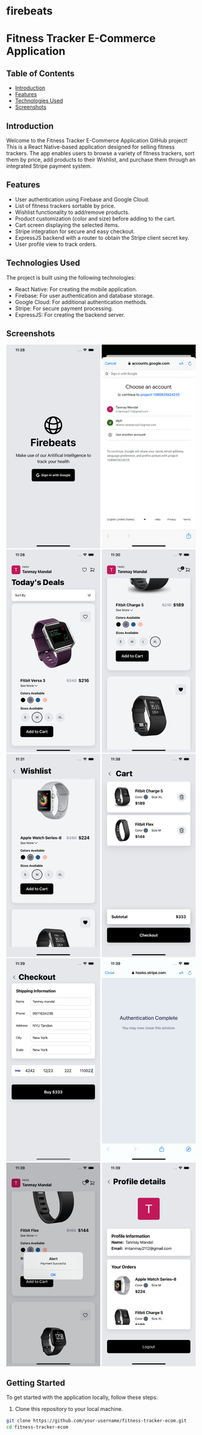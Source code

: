 # firebeats
# Fitness Tracker E-Commerce Application

## Table of Contents
- [Introduction](#introduction)
- [Features](#features)
- [Technologies Used](#technologies-used)
- [Screenshots](#screenshots)


## Introduction

Welcome to the Fitness Tracker E-Commerce Application GitHub project! This is a React Native-based application designed for selling fitness trackers. The app enables users to browse a variety of fitness trackers, sort them by price, add products to their Wishlist, and purchase them through an integrated Stripe payment system.

## Features

- User authentication using Firebase and Google Cloud.
- List of fitness trackers sortable by price.
- Wishlist functionality to add/remove products.
- Product customization (color and size) before adding to the cart.
- Cart screen displaying the selected items.
- Stripe integration for secure and easy checkout.
- ExpressJS backend with a router to obtain the Stripe client secret key.
- User profile view to track orders.

## Technologies Used

The project is built using the following technologies:

- React Native: For creating the mobile application.
- Firebase: For user authentication and database storage.
- Google Cloud: For additional authentication methods.
- Stripe: For secure payment processing.
- ExpressJS: For creating the backend server.

## Screenshots

<div align="center">
  <img src="./assets/screenshots/LoginScreen.png" alt="Screenshot 1" width="250"/>
  <img src="./assets/screenshots/LoginScreen-2.png" alt="Screenshot 1" width="250"/>
  <img src="./assets/screenshots/HomeScreen.png" alt="Screenshot 1" width="250"/>
  <img src="./assets/screenshots/HomeScreen2.png" alt="Screenshot 1" width="250"/>
  <img src="./assets/screenshots/WishlistScreen.png" alt="Screenshot 1" width="250"/>
  <img src="./assets/screenshots/CartScreen.png" alt="Screenshot 1" width="250"/>
  <img src="./assets/screenshots/CheckoutScreen.png" alt="Screenshot 1" width="250"/>
  <img src="./assets/screenshots/AuthenticationScreen.png" alt="Screenshot 1" width="250"/>
  <img src="./assets/screenshots/PaymentSuccess.png" alt="Screenshot 1" width="250"/>
  <img src="./assets/screenshots/ProfileScreen.png" alt="Screenshot 1" width="250"/>
</div>

## Getting Started

To get started with the application locally, follow these steps:

1. Clone this repository to your local machine.

```bash
git clone https://github.com/your-username/fitness-tracker-ecom.git
cd fitness-tracker-ecom
